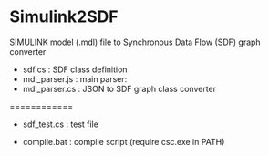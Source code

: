 Simulink2SDF
============

SIMULINK model (.mdl) file to Synchronous Data Flow (SDF) graph converter

- sdf.cs : SDF class definition
- mdl_parser.js : main parser: 
- mdl_parser.cs : JSON to SDF graph class converter

============

- sdf_test.cs : test file

- compile.bat : compile script (require csc.exe in PATH)
